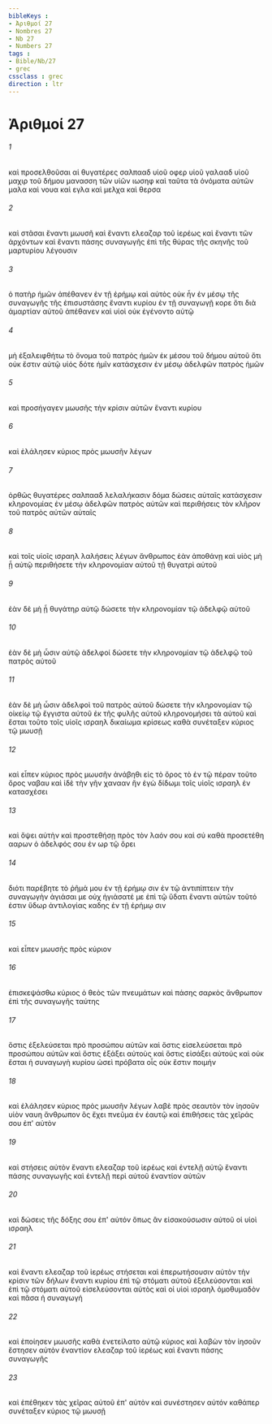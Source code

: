 ```yaml
---
bibleKeys : 
- Ἀριθμοί 27
- Nombres 27
- Nb 27
- Numbers 27
tags : 
- Bible/Nb/27
- grec
cssclass : grec
direction : ltr
---
```


# Ἀριθμοί 27

###### 1
καὶ προσελθοῦσαι αἱ θυγατέρες σαλπααδ υἱοῦ οφερ υἱοῦ γαλααδ υἱοῦ μαχιρ τοῦ δήμου μανασση τῶν υἱῶν ιωσηφ καὶ ταῦτα τὰ ὀνόματα αὐτῶν μαλα καὶ νουα καὶ εγλα καὶ μελχα καὶ θερσα
###### 2
καὶ στᾶσαι ἔναντι μωυσῆ καὶ ἔναντι ελεαζαρ τοῦ ἱερέως καὶ ἔναντι τῶν ἀρχόντων καὶ ἔναντι πάσης συναγωγῆς ἐπὶ τῆς θύρας τῆς σκηνῆς τοῦ μαρτυρίου λέγουσιν
###### 3
ὁ πατὴρ ἡμῶν ἀπέθανεν ἐν τῇ ἐρήμῳ καὶ αὐτὸς οὐκ ἦν ἐν μέσῳ τῆς συναγωγῆς τῆς ἐπισυστάσης ἔναντι κυρίου ἐν τῇ συναγωγῇ κορε ὅτι διὰ ἁμαρτίαν αὐτοῦ ἀπέθανεν καὶ υἱοὶ οὐκ ἐγένοντο αὐτῷ
###### 4
μὴ ἐξαλειφθήτω τὸ ὄνομα τοῦ πατρὸς ἡμῶν ἐκ μέσου τοῦ δήμου αὐτοῦ ὅτι οὐκ ἔστιν αὐτῷ υἱός δότε ἡμῖν κατάσχεσιν ἐν μέσῳ ἀδελφῶν πατρὸς ἡμῶν
###### 5
καὶ προσήγαγεν μωυσῆς τὴν κρίσιν αὐτῶν ἔναντι κυρίου
###### 6
καὶ ἐλάλησεν κύριος πρὸς μωυσῆν λέγων
###### 7
ὀρθῶς θυγατέρες σαλπααδ λελαλήκασιν δόμα δώσεις αὐταῖς κατάσχεσιν κληρονομίας ἐν μέσῳ ἀδελφῶν πατρὸς αὐτῶν καὶ περιθήσεις τὸν κλῆρον τοῦ πατρὸς αὐτῶν αὐταῖς
###### 8
καὶ τοῖς υἱοῖς ισραηλ λαλήσεις λέγων ἄνθρωπος ἐὰν ἀποθάνῃ καὶ υἱὸς μὴ ᾖ αὐτῷ περιθήσετε τὴν κληρονομίαν αὐτοῦ τῇ θυγατρὶ αὐτοῦ
###### 9
ἐὰν δὲ μὴ ᾖ θυγάτηρ αὐτῷ δώσετε τὴν κληρονομίαν τῷ ἀδελφῷ αὐτοῦ
###### 10
ἐὰν δὲ μὴ ὦσιν αὐτῷ ἀδελφοί δώσετε τὴν κληρονομίαν τῷ ἀδελφῷ τοῦ πατρὸς αὐτοῦ
###### 11
ἐὰν δὲ μὴ ὦσιν ἀδελφοὶ τοῦ πατρὸς αὐτοῦ δώσετε τὴν κληρονομίαν τῷ οἰκείῳ τῷ ἔγγιστα αὐτοῦ ἐκ τῆς φυλῆς αὐτοῦ κληρονομήσει τὰ αὐτοῦ καὶ ἔσται τοῦτο τοῖς υἱοῖς ισραηλ δικαίωμα κρίσεως καθὰ συνέταξεν κύριος τῷ μωυσῇ
###### 12
καὶ εἶπεν κύριος πρὸς μωυσῆν ἀνάβηθι εἰς τὸ ὄρος τὸ ἐν τῷ πέραν τοῦτο ὄρος ναβαυ καὶ ἰδὲ τὴν γῆν χανααν ἣν ἐγὼ δίδωμι τοῖς υἱοῖς ισραηλ ἐν κατασχέσει
###### 13
καὶ ὄψει αὐτὴν καὶ προστεθήσῃ πρὸς τὸν λαόν σου καὶ σύ καθὰ προσετέθη ααρων ὁ ἀδελφός σου ἐν ωρ τῷ ὄρει
###### 14
διότι παρέβητε τὸ ῥῆμά μου ἐν τῇ ἐρήμῳ σιν ἐν τῷ ἀντιπίπτειν τὴν συναγωγὴν ἁγιάσαι με οὐχ ἡγιάσατέ με ἐπὶ τῷ ὕδατι ἔναντι αὐτῶν τοῦτό ἐστιν ὕδωρ ἀντιλογίας καδης ἐν τῇ ἐρήμῳ σιν
###### 15
καὶ εἶπεν μωυσῆς πρὸς κύριον
###### 16
ἐπισκεψάσθω κύριος ὁ θεὸς τῶν πνευμάτων καὶ πάσης σαρκὸς ἄνθρωπον ἐπὶ τῆς συναγωγῆς ταύτης
###### 17
ὅστις ἐξελεύσεται πρὸ προσώπου αὐτῶν καὶ ὅστις εἰσελεύσεται πρὸ προσώπου αὐτῶν καὶ ὅστις ἐξάξει αὐτοὺς καὶ ὅστις εἰσάξει αὐτούς καὶ οὐκ ἔσται ἡ συναγωγὴ κυρίου ὡσεὶ πρόβατα οἷς οὐκ ἔστιν ποιμήν
###### 18
καὶ ἐλάλησεν κύριος πρὸς μωυσῆν λέγων λαβὲ πρὸς σεαυτὸν τὸν ἰησοῦν υἱὸν ναυη ἄνθρωπον ὃς ἔχει πνεῦμα ἐν ἑαυτῷ καὶ ἐπιθήσεις τὰς χεῖράς σου ἐπ' αὐτὸν
###### 19
καὶ στήσεις αὐτὸν ἔναντι ελεαζαρ τοῦ ἱερέως καὶ ἐντελῇ αὐτῷ ἔναντι πάσης συναγωγῆς καὶ ἐντελῇ περὶ αὐτοῦ ἐναντίον αὐτῶν
###### 20
καὶ δώσεις τῆς δόξης σου ἐπ' αὐτόν ὅπως ἂν εἰσακούσωσιν αὐτοῦ οἱ υἱοὶ ισραηλ
###### 21
καὶ ἔναντι ελεαζαρ τοῦ ἱερέως στήσεται καὶ ἐπερωτήσουσιν αὐτὸν τὴν κρίσιν τῶν δήλων ἔναντι κυρίου ἐπὶ τῷ στόματι αὐτοῦ ἐξελεύσονται καὶ ἐπὶ τῷ στόματι αὐτοῦ εἰσελεύσονται αὐτὸς καὶ οἱ υἱοὶ ισραηλ ὁμοθυμαδὸν καὶ πᾶσα ἡ συναγωγή
###### 22
καὶ ἐποίησεν μωυσῆς καθὰ ἐνετείλατο αὐτῷ κύριος καὶ λαβὼν τὸν ἰησοῦν ἔστησεν αὐτὸν ἐναντίον ελεαζαρ τοῦ ἱερέως καὶ ἔναντι πάσης συναγωγῆς
###### 23
καὶ ἐπέθηκεν τὰς χεῖρας αὐτοῦ ἐπ' αὐτὸν καὶ συνέστησεν αὐτόν καθάπερ συνέταξεν κύριος τῷ μωυσῇ
